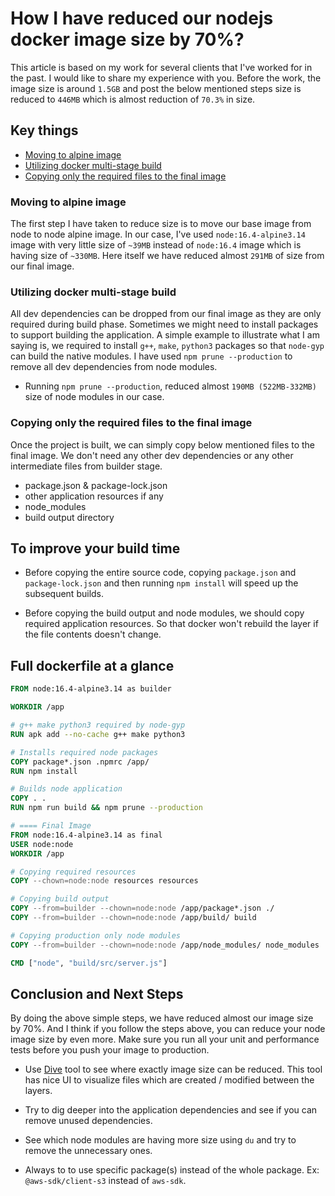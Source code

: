 # How I have reduced our nodejs docker image size by 70%?

This article is based on my work for several clients that I've worked for in the past. I would like to share my experience with you. Before the work, the image size is around `1.5GB` and post the below mentioned steps size is reduced to `446MB` which is almost reduction of `70.3%` in size.

## Key things

* [Moving to alpine image](#moving-to-alpine-image)
* [Utilizing docker multi-stage build](#utilizing-docker-multi-stage-build)
* [Copying only the required files to the final image](#copying-only-the-required-files-to-the-final-image)

### Moving to alpine image

The first step I have taken to reduce size is to move our base image from node to node alpine image. In our case, I've used `node:16.4-alpine3.14` image with very little size of `~39MB` instead of `node:16.4` image which is having size of `~330MB`. Here itself we have reduced almost `291MB` of size from our final image.

### Utilizing docker multi-stage build

All dev dependencies can be dropped from our final image as they are only required during build phase. Sometimes we might need to install packages to support building the application. A simple example to illustrate what I am saying is, we required to install `g++`, `make`, `python3` packages so that `node-gyp` can build the native modules. I have used `npm prune --production` to remove all dev dependencies from node modules.

* Running `npm prune --production`, reduced almost `190MB (522MB-332MB)` size of node modules in our case.

### Copying only the required files to the final image

Once the project is built, we can simply copy below mentioned files to the final image. We don't need any other dev dependencies or any other intermediate files from builder stage.

* package.json & package-lock.json
* other application resources if any
* node_modules
* build output directory

## To improve your build time

* Before copying the entire source code, copying `package.json` and `package-lock.json` and then running `npm install` will speed up the subsequent builds.

* Before copying the build output and node modules, we should copy required application resources. So that docker won't rebuild the layer if the file contents doesn't change.

## Full dockerfile at a glance

```dockerfile
FROM node:16.4-alpine3.14 as builder

WORKDIR /app

# g++ make python3 required by node-gyp
RUN apk add --no-cache g++ make python3

# Installs required node packages
COPY package*.json .npmrc /app/
RUN npm install

# Builds node application
COPY . .
RUN npm run build && npm prune --production

# ==== Final Image
FROM node:16.4-alpine3.14 as final
USER node:node
WORKDIR /app

# Copying required resources
COPY --chown=node:node resources resources

# Copying build output
COPY --from=builder --chown=node:node /app/package*.json ./
COPY --from=builder --chown=node:node /app/build/ build

# Copying production only node modules
COPY --from=builder --chown=node:node /app/node_modules/ node_modules

CMD ["node", "build/src/server.js"]

```

## Conclusion and Next Steps

By doing the above simple steps, we have reduced almost our image size by 70%. And I think if you follow the steps above, you can reduce your node image size by even more. Make sure you run all your unit and performance tests before you push your image to production.

* Use [Dive](https://github.com/wagoodman/dive#dive) tool to see where exactly image size can be reduced. This tool has nice UI to visualize files which are created / modified between the layers.

* Try to dig deeper into the application dependencies and see if you can remove unused dependencies.

* See which node modules are having more size using `du` and try to remove the unnecessary ones.

* Always to to use specific package(s) instead of the whole package. Ex: `@aws-sdk/client-s3` instead of `aws-sdk`.
